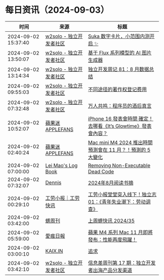 ﻿# 每日资讯（2024-09-03）

|时间|来源|标题|
|---|---|---|
|2024-09-02 15:37:40|[w2solo - 独立开发者社区](https://w2solo.com/topics/feed)|[Suka 数字卡片，小范围内测开启 ✨](https://w2solo.com/topics/4991)|
|2024-09-02 13:50:07|[w2solo - 独立开发者社区](https://w2solo.com/topics/feed)|[基于 Flux 系列模型的 AI 图片生成器](https://w2solo.com/topics/4990)|
|2024-09-02 13:14:34|[w2solo - 独立开发者社区](https://w2solo.com/topics/feed)|[独立开发周记 81：8 月数据总结](https://w2solo.com/topics/4989)|
|2024-09-02 09:55:03|[w2solo - 独立开发者社区](https://w2solo.com/topics/feed)|[不同途径的著作权登记费用](https://w2solo.com/topics/4988)|
|2024-09-02 07:32:48|[w2solo - 独立开发者社区](https://w2solo.com/topics/feed)|[万人共鸣：程序员的酒后真言](https://w2solo.com/topics/4987)|
|2024-09-02 10:52:07|[蘋果迷 APPLEFANS](https://applefans.today/feed/)|[iPhone 16 發表會時間 確定！去哪看《It’s Glowtime》發表會內容？](https://applefans.today/2024-09-how-to-watch-apple-iphone-16-event/)|
|2024-09-02 02:40:24|[蘋果迷 APPLEFANS](https://applefans.today/feed/)|[Mac mini M4 2024 推出時間 預測會在 11 月？！預測的 5 大變化](https://applefans.today/2024-09-apple-likely-to-launch-m4-macs-in-november/)|
|2024-09-02 07:00:00|[Lei Mao's Log Book](https://leimao.github.io/atom.xml)|[Removing Non-Executable Dead Code](https://leimao.github.io/blog/Removing-Non-Executable-Dead-Code/)|
|2024-09-02 07:32:07|[Dennis](https://www.domon.cn/rss/)|[2024年8月阅读书摘](https://www.domon.cn/2024-8yue-yue-du-shu-zhai/)|
|2024-09-02 00:29:10|[工劳小报｜工劳快讯](https://newsletter.laborinfocn.com/rss)|[工劳小报堂堂突入线下！独立志01：《青年失业潮下：劳动调查》](https://feed.laborinfocn7.com/zine01-survey/)|
|2024-09-02 03:42:00|[蠎周刊](https://weekly.pychina.org/feeds/all.atom.xml)|[上周蠎快讯 2024/35](https://weekly.pychina.org/pyrecap/pyrw-2435.html)|
|2024-09-02 05:59:00|[愛瘋日報](http://www.iphonetaiwan.org/feeds/posts/default)|[蘋果 M4 系列 Mac 11 月即將發布：性能再度飛躍！](https://www.iphonetaiwan.org/2024/09/apple-m4-mac-november.html)|
|2024-09-02 03:00:10|[KAIX.IN](https://kaix.in/feed/)|[追求](https://kaix.in/2024/0902-pursue/)|
|2024-09-02 03:42:10|[w2solo - 独立开发者社区](https://w2solo.com/topics/feed)|[信息差周刊第 17 期：独立开发者出海产品分发渠道](https://w2solo.com/topics/4986)|
